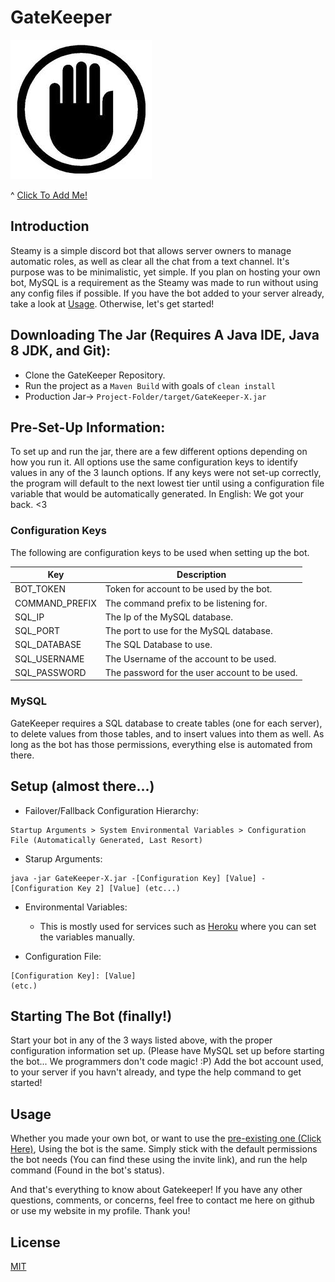 # GateKeeper

[![Pulse](https://github.com/WesternPine/GateKeeper/blob/master/Gatekeeper.jpg?raw=true)](https://discordapp.com/api/oauth2/authorize?client_id=697959175845707816&permissions=268520512&scope=bot)

^ [Click To Add Me!](https://discordapp.com/api/oauth2/authorize?client_id=697959175845707816&permissions=268520512&scope=bot)

## Introduction

Steamy is a simple discord bot that allows server owners to manage automatic roles, as well as clear all the chat from a text channel. It's purpose was to be minimalistic, yet simple. If you plan on hosting your own bot, MySQL is a requirement as the Steamy was made to run without using any config files if possible. If you have the bot added to your server already, take a look at [Usage](https://github.com/WesternPine/Steamy#usage). Otherwise, let's get started!

## Downloading The Jar (Requires A Java IDE, Java 8 JDK, and Git):

  - Clone the GateKeeper Repository.
  - Run the project as a `Maven Build` with goals of `clean install`
  - Production Jar-> `Project-Folder/target/GateKeeper-X.jar`
  
## Pre-Set-Up Information:

To set up and run the jar, there are a few different options depending on how you run it. All options use the same configuration keys to identify values in any of the 3 launch options. If any keys were not set-up correctly, the program will default to the next lowest tier until using a configuration file variable that would be automatically generated. In English: We got your back. <3

### Configuration Keys

The following are configuration keys to be used when setting up the bot.

| Key | Description |
|-----|-------------|
| BOT_TOKEN | Token for account to be used by the bot. |
| COMMAND_PREFIX | The command prefix to be listening for. |
| SQL_IP | The Ip of the MySQL database. |
| SQL_PORT | The port to use for the MySQL database. |
| SQL_DATABASE | The SQL Database to use. |
| SQL_USERNAME | The Username of the account to be used. |
| SQL_PASSWORD | The password for the user account to be used. |

### MySQL

GateKeeper requires a SQL database to create tables (one for each server), to delete values from those tables, and to insert values into them as well. As long as the bot has those permissions, everything else is automated from there.

## Setup (almost there...)

  - Failover/Fallback Configuration Hierarchy: 
  
```
Startup Arguments > System Environmental Variables > Configuration File (Automatically Generated, Last Resort)
```

  - Starup Arguments:
  
```
java -jar GateKeeper-X.jar -[Configuration Key] [Value] -[Configuration Key 2] [Value] (etc...)
```

  - Environmental Variables:

    - This is mostly used for services such as [Heroku](https://heroku.com) where you can set the variables manually. 

  - Configuration File:
  
```
[Configuration Key]: [Value]
(etc.)
```

## Starting The Bot (finally!)

Start your bot in any of the 3 ways listed above, with the proper configuration information set up. (Please have MySQL set up before starting the bot... We programmers don't code magic! :P) Add the bot account used, to your server if you havn't already, and type the help command to get started!


## Usage

Whether you made your own bot, or want to use the [pre-existing one (Click Here)](https://discordapp.com/api/oauth2/authorize?client_id=697959175845707816&permissions=268520512&scope=bot), Using the bot is the same. Simply stick with the default permissions the bot needs (You can find these using the invite link), and run the help command (Found in the bot's status).

And that's everything to know about Gatekeeper! If you have any other questions, comments, or concerns, feel free to contact me here on github or use my website in my profile. Thank you!

License
----

[MIT](https://choosealicense.com/)


